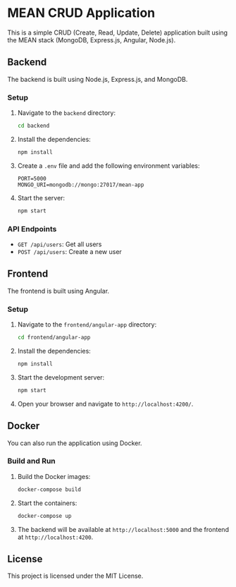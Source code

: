 # MEAN CRUD Application

This is a simple CRUD (Create, Read, Update, Delete) application built using the MEAN stack (MongoDB, Express.js, Angular, Node.js).


## Backend

The backend is built using Node.js, Express.js, and MongoDB.

### Setup

1. Navigate to the `backend` directory:
    ```sh
    cd backend
    ```

2. Install the dependencies:
    ```sh
    npm install
    ```

3. Create a `.env` file and add the following environment variables:
    ```env
    PORT=5000
    MONGO_URI=mongodb://mongo:27017/mean-app
    ```

4. Start the server:
    ```sh
    npm start
    ```

### API Endpoints

- `GET /api/users`: Get all users
- `POST /api/users`: Create a new user

## Frontend

The frontend is built using Angular.

### Setup

1. Navigate to the `frontend/angular-app` directory:
    ```sh
    cd frontend/angular-app
    ```

2. Install the dependencies:
    ```sh
    npm install
    ```

3. Start the development server:
    ```sh
    npm start
    ```

4. Open your browser and navigate to `http://localhost:4200/`.

## Docker

You can also run the application using Docker.

### Build and Run

1. Build the Docker images:
    ```sh
    docker-compose build
    ```

2. Start the containers:
    ```sh
    docker-compose up
    ```

3. The backend will be available at `http://localhost:5000` and the frontend at `http://localhost:4200`.

## License

This project is licensed under the MIT License.
